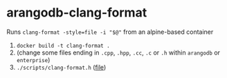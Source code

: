 # arangodb-clang-format

Runs `clang-format -style=file -i "$@"` from an alpine-based container

1. `docker build -t clang-format .`
2. (change some files ending in `.cpp`, `.hpp`, `.cc`, `.c` or `.h` within `arangodb` or `enterprise`)
3. `./scripts/clang-format.h` ([file](https://github.com/arangodb/arangodb/blob/05a343481d1caeba5253692e687c59e04ae1f2c4/scripts/clang-format.sh))
